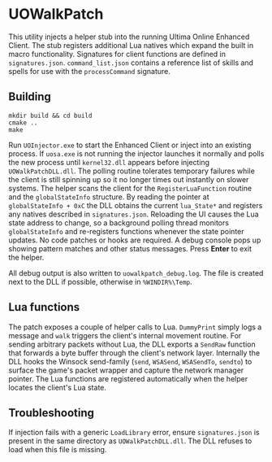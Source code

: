 # UOWalkPatch

This utility injects a helper stub into the running Ultima Online Enhanced Client. The stub registers additional Lua natives which expand the built in macro functionality. Signatures for client functions are defined in `signatures.json`.
`command_list.json` contains a reference list of skills and spells for use with the `processCommand` signature.

## Building

```
mkdir build && cd build
cmake ..
make
```

Run `UOInjector.exe` to start the Enhanced Client or inject into an existing
process. If `uosa.exe` is not running the injector launches it normally and
polls the new process until `kernel32.dll` appears before injecting
`UOWalkPatchDLL.dll`. The polling routine tolerates temporary failures while the
client is still spinning up so it no longer times out instantly on slower
systems.
The helper scans the client for the `RegisterLuaFunction` routine and the
`globalStateInfo` structure. By reading the pointer at `globalStateInfo + 0xC`
the DLL obtains the current `lua_State*` and registers any natives described in
`signatures.json`.
Reloading the UI causes the Lua state address to change, so a background polling
thread monitors `globalStateInfo` and re-registers functions whenever the state
pointer updates. No code patches or hooks are required.
A debug console pops up showing pattern matches and other status messages.
Press **Enter** to exit the helper.

All debug output is also written to `uowalkpatch_debug.log`. The file is created
next to the DLL if possible, otherwise in `%WINDIR%\Temp`.

## Lua functions

The patch exposes a couple of helper calls to Lua. `DummyPrint` simply logs a
message and `walk` triggers the client's internal movement routine. For sending
arbitrary packets without Lua, the DLL exports a `SendRaw` function that
forwards a byte buffer through the client's network layer. Internally the DLL
hooks the Winsock send-family (`send`, `WSASend`, `WSASendTo`, `sendto`) to
surface the game's packet wrapper and capture the network manager pointer. The
Lua functions are registered automatically when the helper locates the client's
Lua state.

## Troubleshooting

If injection fails with a generic `LoadLibrary` error, ensure `signatures.json`
is present in the same directory as `UOWalkPatchDLL.dll`. The DLL refuses to
load when this file is missing.
